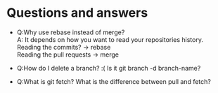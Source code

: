 Questions and answers
=============

- Q:Why use rebase instead of merge?  
A: It depends on how you want to read your repositories history.  
Reading the commits? -> rebase  
Reading the pull requests -> merge

- Q:How do I delete a branch? :( Is it git branch -d branch-name?

- Q:What is git fetch? What is the difference between pull and fetch?